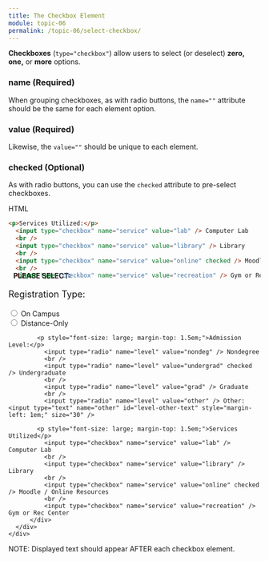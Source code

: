 ```yaml
---
title: The Checkbox Element
module: topic-06
permalink: /topic-06/select-checkbox/
---
```


<div class="divider-heading"></div>

**Checkboxes** (`type="checkbox"`) allow users to select (or deselect) **zero, one,** or **more** options.


### name (Required)

When grouping checkboxes, as with radio buttons, the `name=""` attribute should be the same for each element option.


### value (Required)

Likewise, the `value=""` should be unique to each element.


### checked (Optional)

As with radio buttons, you can use the `checked` attribute to pre-select checkboxes.

<div class="code-heading">
  <span class="html">HTML</span>
</div>

```html
<p>Services Utilized:</p>
  <input type="checkbox" name="service" value="lab" /> Computer Lab
  <br />
  <input type="checkbox" name="service" value="library" /> Library
  <br />
  <input type="checkbox" name="service" value="online" checked /> Moodle / Online Resources
  <br />
  <input type="checkbox" name="service" value="recreation" /> Gym or Rec Center
```

<div class="row" style="margin-top: -30px;">
  <div class="col-lg-12">
    <div class="bs-component">
      <div class="panel panel-success">
        <div class="panel-heading">
          <h4 style="text-transform: uppercase; margin: inherit;">
            <i class="fa fa-check-circle" aria-hidden="true" style="margin-right: 10px"></i>
            Please Select:
          </h4>
        </div>
          <div class="panel-body">
            <p style="font-size: large;">Registration Type:</p>
              <input type="radio" name="reg" value="campus" /> On Campus
              <br />
              <input type="radio" name="reg" value="distance" /> Distance-Only

            <p style="font-size: large; margin-top: 1.5em;">Admission Level:</p>
              <input type="radio" name="level" value="nondeg" /> Nondegree
              <br />
              <input type="radio" name="level" value="undergrad" checked /> Undergraduate
              <br />
              <input type="radio" name="level" value="grad" /> Graduate
              <br />
              <input type="radio" name="level" value="other" /> Other: <input type="text" name="other" id="level-other-text" style="margin-left: 1em;" size="30" />

            <p style="font-size: large; margin-top: 1.5em;">Services Utilized</p>
              <input type="checkbox" name="service" value="lab" /> Computer Lab
              <br />
              <input type="checkbox" name="service" value="library" /> Library
              <br />
              <input type="checkbox" name="service" value="online" checked /> Moodle / Online Resources
              <br />
              <input type="checkbox" name="service" value="recreation" /> Gym or Rec Center
          </div>
      </div>
    </div>
  </div>
</div>


<span class="label label-info">NOTE:</span> Displayed text should appear AFTER each checkbox element.
